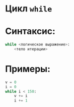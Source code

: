 # Цикл `while`

# Синтаксис:
```python
while <логическое выражение>:
    <тело итерации>
```
# Примеры:
```python
v = 0
i = 0
while i < 150:
    v += i
    i += 1
```